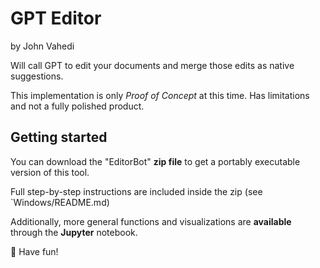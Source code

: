 # GPT Editor
by John Vahedi

Will call GPT to edit your documents and merge those edits as native suggestions. 

This implementation is only _Proof of Concept_ at this time. Has limitations and not a fully polished product. 

## Getting started

You can download the "EditorBot" **zip file** to get a portably executable version of this tool. 

Full step-by-step instructions are included inside the zip (see `Windows/README.md)

Additionally, more general functions and visualizations are **available** through the **Jupyter** notebook. 

🎉 Have fun!

